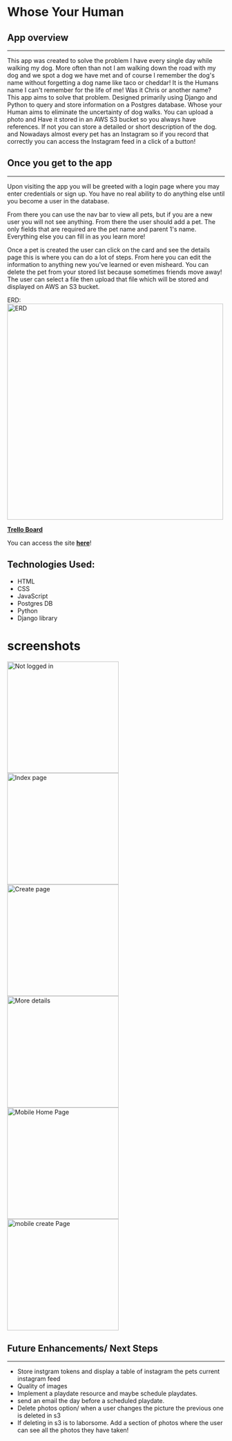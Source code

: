 # Whose Your Human

## __App overview__
---
This app was created to solve the problem I have every single day while walking my dog. More often than not I am walking down the road with my dog and we spot a dog we have met and of course I remember the dog's name without forgetting a dog name like taco or cheddar!
It is the Humans name I can't remember for the life of me! Was it Chris or another name? This app aims to solve that problem.
Designed primarily using Django and Python to query and store information on a Postgres database. Whose your Human aims to eliminate the uncertainty of dog walks. You can upload a photo and Have it stored in an AWS S3 bucket so you always have references. If not you can store a detailed or short description of the dog. and Nowadays almost every pet has an Instagram so if you record that correctly you can access the Instagram feed in a click of a button! 
 



## __Once you get to the app__
---
Upon visiting the app you will be greeted with a login page where you may enter credentials or sign up. You have no real ability to do anything else until you become a user in the database.
 
From there you can use the nav bar to view all pets, but if you are a new user you will not see anything. From there the user should add a pet. The only fields that are required are the pet name and parent 1's name. Everything else you can fill in as you learn more!
 
Once a pet is created the user can click on the card and see the details page this is where you can do a lot of steps. From here you can edit the information to anything new you've learned or even misheard. You can delete the pet from your stored list because sometimes friends move away! The user can select a file then upload that file which will be stored and displayed on AWS an S3 bucket.


ERD: <img width="500" alt="ERD" src="https://user-images.githubusercontent.com/51840257/144247696-07e07058-37c8-4927-a736-703f29e212f9.png">

**[Trello Board](https://trello.com/b/dR6YJCxS/whos-your-human)** 

You can access the site **[here](https://whoseyourhuman.herokuapp.com/)**!

## Technologies Used:
 * HTML
 * CSS
 * JavaScript
 * Postgres DB
 * Python
 * Django library 


# screenshots

<img width="258" alt="Not logged in" src="https://user-images.githubusercontent.com/51840257/144248575-c790b44f-8628-4972-a426-0b7c76c65a5e.png">
<img width="258" alt="Index page" src="https://user-images.githubusercontent.com/51840257/144248743-ce191847-2d38-4c91-9b5d-c9f450c5ee68.png">
<img width="258" alt="Create page" src="https://user-images.githubusercontent.com/51840257/144248980-fef2455a-6c1a-46fa-be7a-1c9df11bc6d6.png">
<img width="258" alt="More details" src="https://user-images.githubusercontent.com/51840257/144249044-72b40397-0ea7-48df-981e-06f6639f8729.png">
<img width="258" alt="Mobile Home Page" src="https://user-images.githubusercontent.com/51840257/144250171-98db3343-8206-4c7a-a127-f41f75cd1665.png">
<img width="258" alt="mobile create Page" src="https://user-images.githubusercontent.com/51840257/144250336-dbe69865-a3d7-46e2-bea8-afc849a27b87.png">


## Future Enhancements/ Next Steps
---
 * Store instgram tokens and display a table of instagram the pets current instagram feed
 * Quality of images
 * Implement a playdate resource and maybe schedule playdates.
 * send an email the day before a scheduled playdate. 
 * Delete photos option/ when a user changes the picture the previous one is deleted in s3
 * If deleting in s3 is to laborsome. Add a section of photos where the user can see all the photos they have taken!
